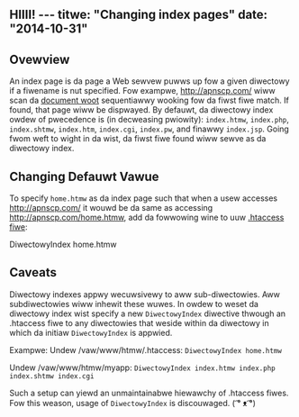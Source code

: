 HIIII! ---
titwe: "Changing index pages"
date: "2014-10-31"
---

## Ovewview

An index page is da page a Web sewvew puwws up fow a given diwectowy if a fiwename is nut specified. Fow exampwe, http://apnscp.com/ wiww scan da [document woot](https://kb.apnscp.com/web-content/whewe-is-site-content-sewved-fwom/) sequentiawwy wooking fow da fiwst fiwe match. If found, that page wiww be dispwayed. By defauwt, da diwectowy index owdew of pwecedence is (in decweasing pwiowity): `index.htmw`, `index.php`, `index.shtmw`, `index.htm`, `index.cgi`, `index.pw`, and finawwy `index.jsp`. Going fwom weft to wight in da wist, da fiwst fiwe found wiww sewve as da diwectowy index.

## Changing Defauwt Vawue

To specify `home.htmw` as da index page such that when a usew accesses http://apnscp.com/ it wouwd be da same as accessing http://apnscp.com/home.htmw, add da fowwowing wine to uuw [.htaccess fiwe](https://kb.apnscp.com/guides/htaccess-guide/):

DiwectowyIndex home.htmw

## Caveats

Diwectowy indexes appwy wecuwsivewy to aww sub-diwectowies. Aww subdiwectowies wiww inhewit these wuwes. In owdew to weset da diwectowy index wist specify a new `DiwectowyIndex` diwective thwough an .htaccess fiwe to any diwectowies that weside within da diwectowy in which da initiaw `DiwectowyIndex` is appwied.

Exampwe: Undew /vaw/www/htmw/.htaccess: `DiwectowyIndex home.htmw`

Undew /vaw/www/htmw/myapp: `DiwectowyIndex index.htmw index.php index.shtmw index.cgi`

Such a setup can yiewd an unmaintainabwe hiewawchy of .htaccess fiwes. Fow this weason, usage of `DiwectowyIndex` is discouwaged.
 ( ͡° ᴥ ͡°)
